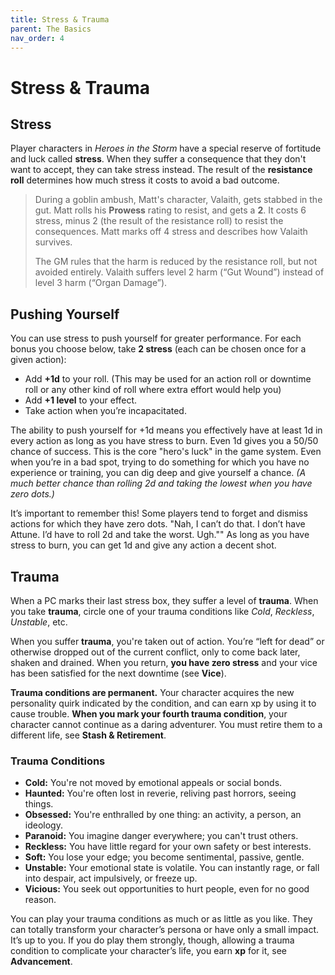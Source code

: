 ```yaml
---
title: Stress & Trauma
parent: The Basics
nav_order: 4
---
```


# Stress & Trauma

## Stress
Player characters in *Heroes in the Storm* have a special reserve of fortitude and luck called **stress**. When they suffer a consequence that they don't want to accept, they can take stress instead. The result of the **resistance roll** determines how much stress it costs to avoid a bad outcome.

> During a goblin ambush, Matt's character, Valaith, gets stabbed in the gut. Matt rolls his **Prowess** rating to resist, and gets a **2**. It costs 6 stress, minus 2 (the result of the resistance roll) to resist the consequences. Matt marks off 4 stress and describes how Valaith survives.
> 
> The GM rules that the harm is reduced by the resistance roll, but not avoided entirely. Valaith suffers level 2 harm (“Gut Wound”) instead of level 3 harm (“Organ Damage”).

## Pushing Yourself
You can use stress to push yourself for greater performance. For each bonus you choose below, take **2 stress** (each can be chosen once for a given action):
* Add **+1d** to your roll. (This may be used for an action roll or downtime roll or any other kind of roll where extra effort would help you)
* Add **+1 level** to your effect.
* Take action when you’re incapacitated.

The ability to push yourself for +1d means you effectively have at least 1d in every action as long as you have stress to burn. Even 1d gives you a 50/50 chance of success. This is the core "hero's luck" in the game system. Even when you’re in a bad spot, trying to do something for which you have no experience or training, you can dig deep and give yourself a chance. *(A much better chance than rolling 2d and taking the lowest when you have zero dots.)*

It’s important to remember this! Some players tend to forget and dismiss actions for which they have zero dots. "Nah, I can’t do that. I don’t have Attune. I’d have to roll 2d and take the worst. Ugh."" As long as you have stress to burn, you can get 1d and give any action a decent shot.

## Trauma
When a PC marks their last stress box, they suffer a level of **trauma**. When you take **trauma**, circle one of your trauma conditions like *Cold*, *Reckless*, *Unstable*, etc.

When you suffer **trauma**, you're taken out of action. You’re “left for dead” or otherwise dropped out of the current conflict, only to come back later, shaken and drained. When you return, **you have zero stress** and your vice has been satisfied for the next downtime (see **Vice**).

**Trauma conditions are permanent.** Your character acquires the new personality quirk indicated by the condition, and can earn xp by using it to cause trouble. **When you mark your fourth trauma condition**, your character cannot continue as a daring adventurer. You must retire them to a different life, see **Stash & Retirement**.

### Trauma Conditions
* **Cold:** You're not moved by emotional appeals or social bonds.
* **Haunted:** You're often lost in reverie, reliving past horrors, seeing things.
* **Obsessed:** You're enthralled by one thing: an activity, a person, an ideology.
* **Paranoid:** You imagine danger everywhere; you can't trust others.
* **Reckless:** You have little regard for your own safety or best interests.
* **Soft:** You lose your edge; you become sentimental, passive, gentle.
* **Unstable:** Your emotional state is volatile. You can instantly rage, or fall into despair, act impulsively, or freeze up.
* **Vicious:** You seek out opportunities to hurt people, even for no good reason.

You can play your trauma conditions as much or as little as you like. They can totally transform your character’s persona or have only a small impact. It’s up to you. If you do play them strongly, though, allowing a trauma condition to complicate your character’s life, you earn **xp** for it, see **Advancement**. 
